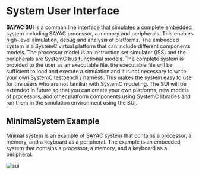 # System User Interface
**SAYAC SUI** is a comman line interface that simulates a complete embedded system including SAYAC processor, a memory and peripherals. This enables high-level simulation, debug and analysis of platforms. The embedded system is a SystemC virtual platform that can include different components models. The processor model is an instruction set simulator (ISS) and the peripherals are SystemC bus functional models. The complete system is provided to the user as an executable file. the executable file will be sufficient to load and execute a simulation and it is not necessary to write your own SystemC testbench / harness. This makes the system easy to use for the users who are not familiar with SystemC modeling. The SUI will be extended in future so that you can create your own platforms, new models of processors, and other platform components using SystemC libraries and run them in the simulation environment using the SUI. 


## MinimalSystem Example
Mnimal system is an example of SAYAC system that contains a processor, a memory, and a keyboard as a peripheral. The example is an embedded system that contains a processor, a memory, and a keyboard as a peripheral. 

![sui](https://user-images.githubusercontent.com/82899079/183257253-7d58b119-67ec-479e-9fe0-11bf7e99b0a0.jpg)
